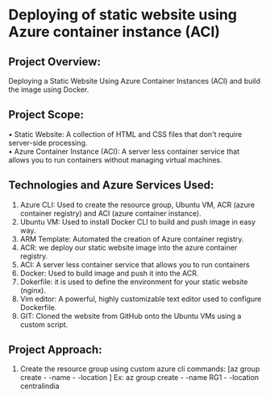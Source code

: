# Deploying of static website using Azure container instance (ACI) 
## Project Overview: 
Deploying a Static Website Using Azure Container Instances (ACI) and build the image using Docker.
## Project Scope:
•	Static Website: A collection of HTML and CSS files that don't require server-side processing.<br>
•	Azure Container Instance (ACI): A server less container service that allows you to run containers without managing virtual machines.
## Technologies and Azure Services Used:
1.	Azure CLI: Used to create the resource group, Ubuntu VM, ACR (azure container registry) and ACI (azure container instance).
2.	Ubuntu VM: Used to install Docker CLI to build and push image in easy way.
3.	ARM Template: Automated the creation of Azure container registry.
4.	ACR: we deploy our static website image into the azure container registry.
5.	ACI: A server less container service that allows you to run containers
6.	Docker: Used to build image and push it into the ACR.
7.	Dokerfile: it is used to define the environment for your static website (nginx).
8.	Vim editor: A powerful, highly customizable text editor used to configure Dockerfile.
9.	GIT: Cloned the website from GitHub onto the Ubuntu VMs using a custom script.
 ## Project Approach:
1.	Create the resource group using custom azure cli commands:
[az group create - -name <resource-group-name> - -location <location-name>]
Ex: az group create - -name RG1 - -location centralindia


